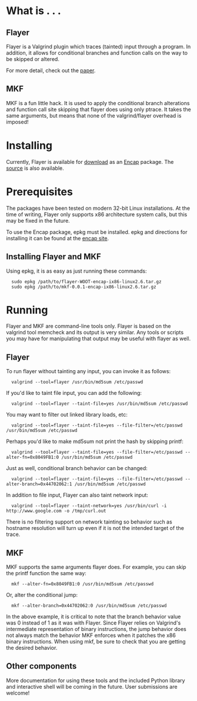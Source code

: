 # What is . . . #

## Flayer ##

Flayer is a Valgrind plugin which traces (tainted) input through a program. In addition, it allows for conditional branches and function calls on the way to be skipped or altered.

For more detail, check out the [paper](http://www.google.com/search?hl=en&lr=&q=%22Flayer%3A+Exposing+Application+Internals%22).

## MKF ##

MKF is a fun little hack. It is used to apply the conditional branch alterations and function call site skipping that flayer does using only ptrace. It takes the same arguments, but means that none of the valgrind/flayer overhead is imposed!

# Installing #

Currently, Flayer is available for [download](http://code.google.com/p/flayer/downloads/list) as an [Encap](http://encap.org/) package.  The [source](http://code.google.com/p/flayer/source) is also available.

# Prerequisites #

The packages have been tested on modern 32-bit Linux installations.  At the time of writing, Flayer only supports x86 architecture system calls, but this may be fixed in the future.

To use the Encap package, epkg must be installed.  epkg and directions for installing it can be found at the [encap site](http://encap.org/epkg/#Source).

## Installing Flayer and MKF ##

Using epkg, it is as easy as just running these commands:
```
  sudo epkg /path/to/flayer-WOOT-encap-ix86-linux2.6.tar.gz
  sudo epkg /path/to/mkf-0.0.1-encap-ix86-linux2.6.tar.gz
```


# Running #

Flayer and MKF are command-line tools only. Flayer is based on the valgrind tool memcheck and its output is very similar. Any tools or scripts you may have for manipulating that output may be useful with flayer as well.

## Flayer ##

To run flayer without tainting any input, you can invoke it as follows:
```
  valgrind --tool=flayer /usr/bin/md5sum /etc/passwd
```

If you'd like to taint file input, you can add the following:
```
  valgrind --tool=flayer --taint-file=yes /usr/bin/md5sum /etc/passwd
```

You may want to filter out linked library loads, etc:
```
  valgrind --tool=flayer --taint-file=yes --file-filter=/etc/passwd /usr/bin/md5sum /etc/passwd
```

Perhaps you'd like to make md5sum not print the hash by skipping printf:
```
  valgrind --tool=flayer --taint-file=yes --file-filter=/etc/passwd --alter-fn=0x8049FB1:0 /usr/bin/md5sum /etc/passwd
```

Just as well, conditional branch behavior can be changed:
```
  valgrind --tool=flayer --taint-file=yes --file-filter=/etc/passwd --alter-branch=0x44702062:1 /usr/bin/md5sum /etc/passwd
```

In addition to file input, Flayer can also taint network input:
```
  valgrind --tool=flayer --taint-network=yes /usr/bin/curl -i http://www.google.com -o /tmp/curl.out
```

There is no filtering support on network tainting so behavior such as hostname resolution will turn up even if it is not the intended target of the trace.


## MKF ##

MKF supports the same arguments flayer does. For example, you can skip the printf function the same way:
```
  mkf --alter-fn=0x8049FB1:0 /usr/bin/md5sum /etc/passwd
```

Or, alter the conditional jump:
```
  mkf --alter-branch=0x44702062:0 /usr/bin/md5sum /etc/passwd
```

In the above example, it is critical to note that the branch behavior value was 0 instead of 1 as it was with Flayer. Since Flayer relies on Valgrind's intermediate representation of binary instructions, the jump behavior does not always match the behavior MKF enforces when it patches the x86 binary instructions. When using mkf, be sure to check that you are getting the desired behavior.


## Other components ##

More documentation for using these tools and the included Python library and interactive shell will be coming in the future.  User submissions are welcome!

